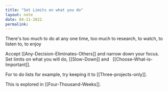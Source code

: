 ```yaml
---
title: "Set Limits on what you do"
layout: note
date: 04-11-2022
permalink:
---
```


There's too much to do at any one time, too much to research, to watch, to listen to, to enjoy
  
Accept [[Any-Decision-Eliminates-Others]] and narrow down your focus. Set limits on what you will do, [[Slow-Down]] and   [[Choose-What-is-Important]].


For to do lists for example, try keeping it to [[Three-projects-only]].

This is explored in [[Four-Thousand-Weeks]].